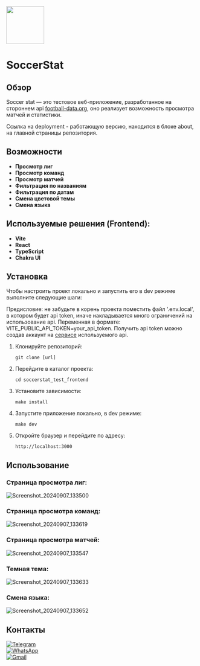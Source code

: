 <img src="https://github.com/user-attachments/assets/865caf71-aa8c-44c5-8fb0-c6b762cc4653" width="100"/>

# SoccerStat

## Обзор
Soccer stat — это тестовое веб-приложение, разработанное на стороннем api [football-data.org](www.football-data.org), оно реализует возможность просмотра матчей и статистики.

Ссылка на deployment - работающую версию, находится в блоке about, на главной страницы репозитория.

## Возможности
- **Просмотр лиг**
- **Просмотр команд**
- **Просмотр матчей**
- **Фильтрация по названиям**
- **Фильтрация по датам**
- **Смена цветовой темы**
- **Смена языка**

## Используемые решения (Frontend):
- **Vite**
- **React**
- **TypeScript**
- **Chakra UI**

## Установка
Чтобы настроить проект локально и запустить его в dev режиме выполните следующие шаги:

Предисловие: не забудьте в корень проекта поместить файл '.env.local', в котором будет api token, иначе накладывается много ограничений на использование api. Переменная в формате: VITE_PUBLIC_API_TOKEN=your_api_token. Получить api token можно создав аккаунт на [сервисе](https://www.football-data.org/client/register) используемого api.

1. Клонируйте репозиторий:
    ```
    git clone [url]
    ```

2. Перейдите в каталог проекта:
    ```
    cd soccerstat_test_frontend
    ```

3. Установите зависимости:
    ```
    make install
    ```
4. Запустите приложение локально, в dev режиме:
    ```
    make dev
    ```

5. Откройте браузер и перейдите по адресу:
    ```
    http://localhost:3000
    ```

## Использование

### Страница просмотра лиг:
![Screenshot_20240907_133500](https://github.com/user-attachments/assets/58ec837c-3438-4b36-b01c-d2b6cb2b7cda)

### Страница просмотра команд:
![Screenshot_20240907_133619](https://github.com/user-attachments/assets/b0d1d242-4f75-411c-8262-88b4045e4036)

### Страница просмотра матчей:
![Screenshot_20240907_133547](https://github.com/user-attachments/assets/5a899c10-9570-41ca-8547-f433b36d5fd0)

### Темная тема:
![Screenshot_20240907_133633](https://github.com/user-attachments/assets/0ded9f48-a1fd-450c-ba7d-c7f1ba87d64c)

### Смена языка:
![Screenshot_20240907_133652](https://github.com/user-attachments/assets/dad987bc-dddb-4bc8-8e90-1ff89428351e)

## Контакты

[![Telegram](https://img.shields.io/badge/Telegram-2CA5E0?style=for-the-badge&logo=telegram&logoColor=white)](https://t.me/dekimiq)\
[![WhatsApp](https://img.shields.io/badge/WhatsApp-25D366?style=for-the-badge&logo=whatsapp&logoColor=white)](https://wa.me/+79270712518)\
[![Gmail](https://img.shields.io/badge/Gmail-D14836?style=for-the-badge&logo=gmail&logoColor=white)](mailto:dekimiq@gmail.com)
